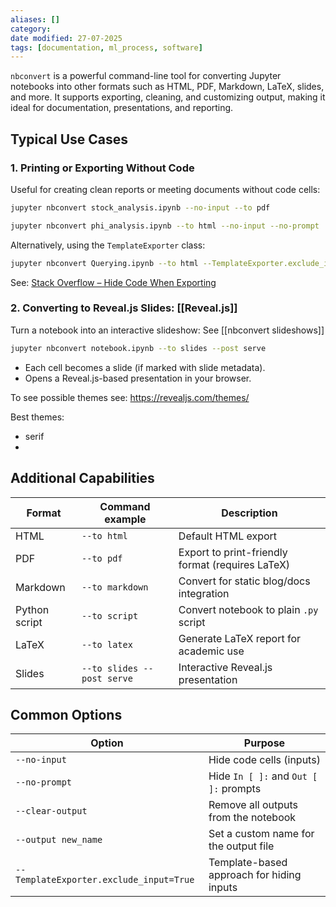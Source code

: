 ```yaml
---
aliases: []
category:
date modified: 27-07-2025
tags: [documentation, ml_process, software]
---
```


`nbconvert` is a powerful command-line tool for converting Jupyter notebooks into other formats such as HTML, PDF, Markdown, LaTeX, slides, and more. It supports exporting, cleaning, and customizing output, making it ideal for documentation, presentations, and reporting.

## Typical Use Cases

### 1. Printing or Exporting Without Code

Useful for creating clean reports or meeting documents without code cells:

```bash
jupyter nbconvert stock_analysis.ipynb --no-input --to pdf
```

```bash
jupyter nbconvert phi_analysis.ipynb --to html --no-input --no-prompt
```

Alternatively, using the `TemplateExporter` class:

```bash
jupyter nbconvert Querying.ipynb --to html --TemplateExporter.exclude_input=True
```

See:
[Stack Overflow – Hide Code When Exporting](https://stackoverflow.com/questions/49907455/hide-code-when-exporting-jupyter-notebook-to-html)

### 2. Converting to Reveal.js Slides: [[Reveal.js]]

Turn a notebook into an interactive slideshow: See [[nbconvert slideshows]]

```bash
jupyter nbconvert notebook.ipynb --to slides --post serve
```

* Each cell becomes a slide (if marked with slide metadata).
* Opens a Reveal.js-based presentation in your browser.

To see possible themes see: https://revealjs.com/themes/

Best themes:
- serif
- 
## Additional Capabilities

| Format        | Command example            | Description                                      |
| ------------- | -------------------------- | ------------------------------------------------ |
| HTML          | `--to html`                | Default HTML export                              |
| PDF           | `--to pdf`                 | Export to print-friendly format (requires LaTeX) |
| Markdown      | `--to markdown`            | Convert for static blog/docs integration         |
| Python script | `--to script`              | Convert notebook to plain `.py` script           |
| LaTeX         | `--to latex`               | Generate LaTeX report for academic use           |
| Slides        | `--to slides --post serve` | Interactive Reveal.js presentation               |

## Common Options

| Option                                  | Purpose                                   |
| --------------------------------------- | ----------------------------------------- |
| `--no-input`                            | Hide code cells (inputs)                  |
| `--no-prompt`                           | Hide `In [ ]:` and `Out [ ]:` prompts     |
| `--clear-output`                        | Remove all outputs from the notebook      |
| `--output new_name`                     | Set a custom name for the output file     |
| `--TemplateExporter.exclude_input=True` | Template-based approach for hiding inputs |
